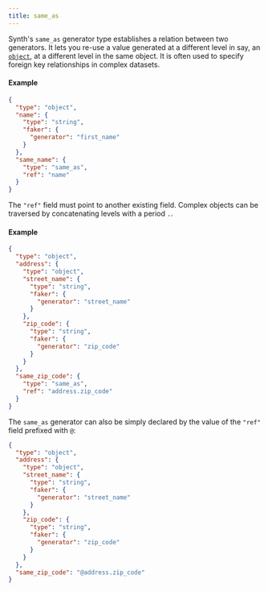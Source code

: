 ```yaml
---
title: same_as
---
```


Synth's `same_as` generator type establishes a relation between two generators. It lets you re-use a value generated at
a different level in say, an [`object`](/content/object), at a different level in the same object. It is often
used to specify foreign key relationships in complex datasets.

#### Example

```json synth
{
  "type": "object",
  "name": {
    "type": "string",
    "faker": {
      "generator": "first_name"
    }
  },
  "same_name": {
    "type": "same_as",
    "ref": "name"
  }
}
```

The `"ref"` field must point to another existing field. Complex objects can be traversed by concatenating levels
with a period `.`.

#### Example

```json synth
{
  "type": "object",
  "address": {
    "type": "object",
    "street_name": {
      "type": "string",
      "faker": {
        "generator": "street_name"
      }
    },
    "zip_code": {
      "type": "string",
      "faker": {
        "generator": "zip_code"
      }
    }
  },
  "same_zip_code": {
    "type": "same_as",
    "ref": "address.zip_code"
  }
}
```

The `same_as` generator can also be simply declared by the value of the `"ref"` field prefixed with `@`:

```json synth
{
  "type": "object",
  "address": {
    "type": "object",
    "street_name": {
      "type": "string",
      "faker": {
        "generator": "street_name"
      }
    },
    "zip_code": {
      "type": "string",
      "faker": {
        "generator": "zip_code"
      }
    }
  },
  "same_zip_code": "@address.zip_code"
}
```